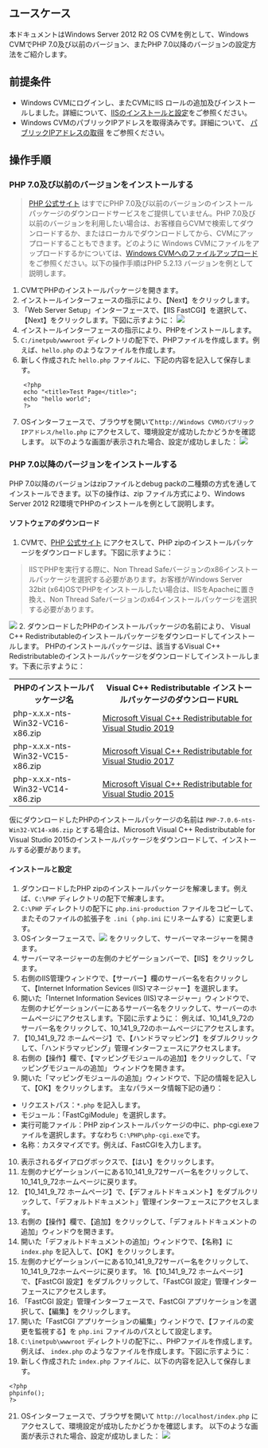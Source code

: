## ユースケース

本ドキュメントはWindows Server 2012 R2 OS CVMを例として、Windows CVMでPHP 7.0及び以前のバージョン、またPHP 7.0以降のバージョンの設定方法をご紹介します。


## 前提条件

- Windows CVMにログインし、またCVMにIIS ロールの追加及びインストールしました。詳細について、[IISのインストールと設定](https://intl.cloud.tencent.com/document/product/213/2755)をご参照ください。
- Windows CVMのパブリックIPアドレスを取得済みです。詳細について、 [パブリックIPアドレスの取得](https://intl.cloud.tencent.com/document/product/213/17940) をご参照ください。

## 操作手順

<span id="jump1"></span>
### PHP 7.0及び以前のバージョンをインストールする

> [PHP 公式サイト](http://windows.php.net/download/) はすでにPHP 7.0及び以前のバージョンのインストールパッケージのダウンロードサービスをご提供していません。PHP 7.0及び以前のバージョンを利用したい場合は、お客様自らCVMで検索してダウンロードするか、またはローカルでダウンロードしてから、CVMにアップロードすることもできます。どのように Windows CVMにファイルをアップロードするかについては、[Windows CVMへのファイルアップロード](https://intl.cloud.tencent.com/document/product/213/2761) をご参照ください。以下の操作手順はPHP 5.2.13 バージョンを例として説明します。
> 
1. CVMでPHPのインストールパッケージを開きます。
2. インストールインターフェースの指示により、【Next】をクリックします。
3. 「Web Server Setup」インターフェースで、【IIS FastCGI】を選択して、【Next】をクリックします。下図に示すように：
![](https://main.qcloudimg.com/raw/c5fc89547b020e6ec943732d16186a7b.png)
4. インストールインターフェースの指示により、PHPをインストールします。
5. `C:/inetpub/wwwroot` ディレクトリの配下で、PHPファイルを作成します。例えば、`hello.php` のようなファイルを作成します。
6. 新しく作成された `hello.php` ファイルに、下記の内容を記入して保存します。
```
	<?php
	echo "<title>Test Page</title>";
	echo "hello world";
	?>
```
7. OSインターフェースで、ブラウザを開いて`http://Windows CVMのパブリックIPアドレス/hello.php` にアクセスして、環境設定が成功したかどうかを確認します。
以下のような画面が表示された場合、設定が成功しました：
![](https://main.qcloudimg.com/raw/0cdefc8707c4402e9ae5f9e6fa523ae1.png)

<span id="jump"></span>
### PHP 7.0以降のバージョンをインストールする

PHP 7.0以降のバージョンはzipファイルとdebug packの二種類の方式を通してインストールできます。以下の操作は、zip ファイル方式により、Windows Server 2012 R2環境でPHPのインストールを例として説明します。

#### ソフトウェアのダウンロード

1. CVMで、[PHP 公式サイト](http://windows.php.net/download/) にアクセスして、PHP zipのインストールパッケージをダウンロードします。下図に示すように：
> IISでPHPを実行する際に、Non Thread Safeバージョンのx86インストールパッケージを選択する必要があります。お客様がWindows Server 32bit (x64)OSでPHPをインストールしたい場合は、IISをApacheに置き換え、Non Thread Safeバージョンのx64インストールパッケージを選択する必要があります。
>
![](https://main.qcloudimg.com/raw/b54dcb237ae24673cd592561ffc91bc0.png)
2. ダウンロードしたPHPのインストールパッケージの名前により、 Visual C++ Redistributableのインストールパッケージをダウンロードしてインストールします。
PHPのインストールパッケージは、該当するVisual C++ Redistributableのインストールパッケージをダウンロードしてインストールします。下表に示すように：
<table>
<tr><th>PHPのインストールパッケージ名</th><th>Visual C++ Redistributable インストールパッケージのダウンロードURL</th></tr>
<tr><td>php-x.x.x-nts-Win32-VC16-x86.zip</td><td><a href="https://visualstudio.microsoft.com/zh-hans/downloads/">Microsoft Visual C++ Redistributable for Visual Studio 2019</a></td></tr>
<tr><td>php-x.x.x-nts-Win32-VC15-x86.zip</td><td><a href="https://visualstudio.microsoft.com/zh-hans/vs/older-downloads/">Microsoft Visual C++ Redistributable for Visual Studio 2017</a></td></tr>
<tr><td>php-x.x.x-nts-Win32-VC14-x86.zip</td><td><a href="https://www.microsoft.com/zh-cn/download/details.aspx?id=48145">Microsoft Visual C++ Redistributable for Visual Studio 2015</a></td></tr>
</table>
 仮にダウンロードしたPHPのインストールパッケージの名前は <code>PHP-7.0.6-nts-Win32-VC14-x86.zip</code> とする場合は、Microsoft Visual C++ Redistributable for Visual Studio 2015のインストールパッケージをダウンロードして、インストールする必要があります。

#### インストールと設定
1. ダウンロードしたPHP zipのインストールパッケージを解凍します。例えば、`C:\PHP` ディレクトリの配下で解凍します。
2. `C:\PHP` ディレクトリの配下に `php.ini-production` ファイルをコピーして、またそのファイルの拡張子を `.ini`（ `php.ini` にリネームする）に変更します。
3. OSインターフェースで、<img src="https://main.qcloudimg.com/raw/f779581f1ce3edfead8c725ce1504009.png" style="margin: 0;"></img> をクリックして、サーバーマネージャーを開きます。
4. サーバーマネージャーの左側のナビゲーションバーで、【IIS】をクリックします。
5. 右側のIIS管理ウィンドウで、【サーバー】欄のサーバー名を右クリックして、【Internet Information Sevices (IIS)マネージャー】を選択します。
6. 開いた「Internet Information Sevices (IIS)マネージャー」ウィンドウで、左側のナビゲーションバーにあるサーバー名をクリックして、サーバーのホームページにアクセスします。下図に示すように：
例えば、10_141_9_72のサーバー名をクリックして、10_141_9_72のホームページにアクセスします。
7. 【10_141_9_72 ホームページ】で、【ハンドラマッピング】をダブルクリックして、「ハンドラマッピング」管理インターフェースにアクセスします。
8. 右側の【操作】欄で、【マッピングモジュールの追加】をクリックして、「マッピングモジュールの追加」 ウィンドウを開きます。
9. 開いた「マッピングモジュールの追加」ウィンドウで、下記の情報を記入して、【OK】をクリックします。
主なパラメータ情報下記の通り：
 - リクエストパス：`*.php` を記入します。
 - モジュール：「FastCgiModule」を選択します。
 - 実行可能ファイル：PHP zipインストールパッケージの中に、php-cgi.exeファイルを選択します。すなわち `C:\PHP\php-cgi.exe`です。
 - 名称：カスタマイズです。例えば、FastCGIを入力します。
10. 表示されるダイアログボックスで、【はい】をクリックします。 
11. 左側のナビゲーションバーにある10_141_9_72サーバー名をクリックして、10_141_9_72ホームページに戻ります。
12. 【10_141_9_72 ホームページ】で、【デフォルトドキュメント】をダブルクリックして、「デフォルトドキュメント」管理インターフェースにアクセスします。
13. 右側の【操作】欄で、【追加】をクリックして、「デフォルトドキュメントの追加」ウィンドウを開きます。
14. 開いた「デフォルトドキュメントの追加」ウィンドウで、【名称】に `index.php` を記入して、【OK】をクリックします。
15. 左側のナビゲーションバーにある10_141_9_72サーバー名をクリックして、10_141_9_72ホームページに戻ります。
16.【10_141_9_72 ホームページ】で、【FastCGI 設定】をダブルクリックして、「FastCGI 設定」管理インターフェースにアクセスします。
16. 「FastCGI 設定」管理インターフェースで、FastCGI アプリケーションを選択して、【編集】をクリックします。
17. 開いた「FastCGI アプリケーションの編集」ウィンドウで、【ファイルの変更を監視する】を `php.ini` ファイルのパスとして設定します。
19. `C:\inetpub\wwwroot` ディレクトリの配下に、、PHPファイルを作成します。例えば、 `index.php` のようなファイルを作成します。下図に示すように：
20. 新しく作成された `index.php` ファイルに、以下の内容を記入して保存します。
```
<?php
phpinfo();
?>
```
21. OSインターフェースで、ブラウザを開いて `http://localhost/index.php` にアクセスして、環境設定が成功したかどうかを確認します。
以下のような画面が表示された場合、設定が成功しました：
![](https://main.qcloudimg.com/raw/ccd08fd9af6afe4ee2c3bf38f9e581b9.png)

